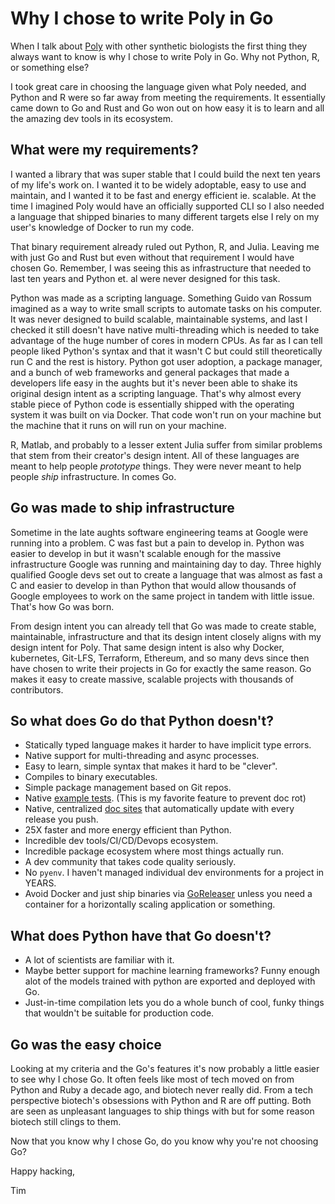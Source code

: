 # Why I chose to write Poly in Go

When I talk about [Poly](https://github.com/TimothyStiles/poly) with other synthetic biologists the first thing they always want to know is why I chose to write Poly in Go. Why not Python, R, or something else?

I took great care in choosing the language given what Poly needed, and Python and R were so far away from meeting the requirements. It essentially came down to Go and Rust and Go won out on how easy it is to learn and all the amazing dev tools in its ecosystem.

## What were my requirements?

I wanted a library that was super stable that I could build the next ten years of my life's work on. I wanted it to be widely adoptable, easy to use and maintain, and I wanted it to be fast and energy efficient ie. scalable. At the time I imagined Poly would have an officially supported CLI so I also needed a language that shipped binaries to many different targets else I rely on my user's knowledge of Docker to run my code.

That binary requirement already ruled out Python, R, and Julia. Leaving me with just Go and Rust but even without that requirement I would have chosen Go. Remember, I was seeing this as infrastructure that needed to last ten years and Python et. al were never designed for this task.

Python was made as a scripting language. Something Guido van Rossum imagined as a way to write small scripts to automate tasks on his computer. It was never designed to build scalable, maintainable systems, and last I checked it still doesn't have native multi-threading which is needed to take advantage of the huge number of cores in modern CPUs. As far as I can tell people liked Python's syntax and that it wasn't C but could still theoretically run C and the rest is history. Python got user adoption, a package manager, and a bunch of web frameworks and general packages that made a developers life easy in the aughts but it's never been able to shake its original design intent as a scripting language. That's why almost every stable piece of Python code is essentially shipped with the operating system it was built on via Docker. That code won't run on your machine but the machine that it runs on will run on your machine.

R, Matlab, and probably to a lesser extent Julia suffer from similar problems that stem from their creator's design intent. All of these languages are meant to help people *prototype* things. They were never meant to help people *ship* infrastructure. In comes Go.

## Go was made to ship infrastructure

Sometime in the late aughts software engineering teams at Google were running into a problem. C was fast but a pain to develop in. Python was easier to develop in but it wasn't scalable enough for the massive infrastructure Google was running and maintaining day to day. Three highly qualified Google devs set out to create a language that was almost as fast a C and easier to develop in than Python that would allow thousands of Google employees to work on the same project in tandem with little issue. That's how Go was born.

From design intent you can already tell that Go was made to create stable, maintainable, infrastructure and that its design intent closely aligns with my design intent for Poly. That same design intent is also why Docker, kubernetes, Git-LFS, Terraform, Ethereum, and so many devs since then have chosen to write their projects in Go for exactly the same reason. Go makes it easy to create massive, scalable projects with thousands of contributors.

## So what does Go do that Python doesn't?

* Statically typed language makes it harder to have implicit type errors.
* Native support for multi-threading and async processes.
* Easy to learn, simple syntax that makes it hard to be "clever".
* Compiles to binary executables.
* Simple package management based on Git repos.
* Native [example tests](https://go.dev/blog/examples). (This is my favorite feature to prevent doc rot)
* Native, centralized [doc sites](https://pkg.go.dev/github.com/TimothyStiles/poly) that automatically update with every release you push.
* 25X faster and more energy efficient than Python.
* Incredible dev tools/CI/CD/Devops ecosystem.
* Incredible package ecosystem where most things actually run.
* A dev community that takes code quality seriously.
* No `pyenv`. I haven't managed individual dev environments for a project in YEARS.
* Avoid Docker and just ship binaries via [GoReleaser](https://github.com/goreleaser/goreleaser/) unless you need a container for a horizontally scaling application or something.

## What does Python have that Go doesn't?

* A lot of scientists are familiar with it.
* Maybe better support for machine learning frameworks? Funny enough alot of the models trained with python are exported and deployed with Go.
* Just-in-time compilation lets you do a whole bunch of cool, funky things that wouldn't be suitable for production code.

## Go was the easy choice

Looking at my criteria and the Go's features it's now probably a little easier to see why I chose Go. It often feels like most of tech moved on from Python and Ruby a decade ago, and biotech never really did. From a tech perspective biotech's obsessions with Python and R are off putting. Both are seen as unpleasant languages to ship things with but for some reason biotech still clings to them.

Now that you know why I chose Go, do you know why you're not choosing Go?

Happy hacking,

Tim
